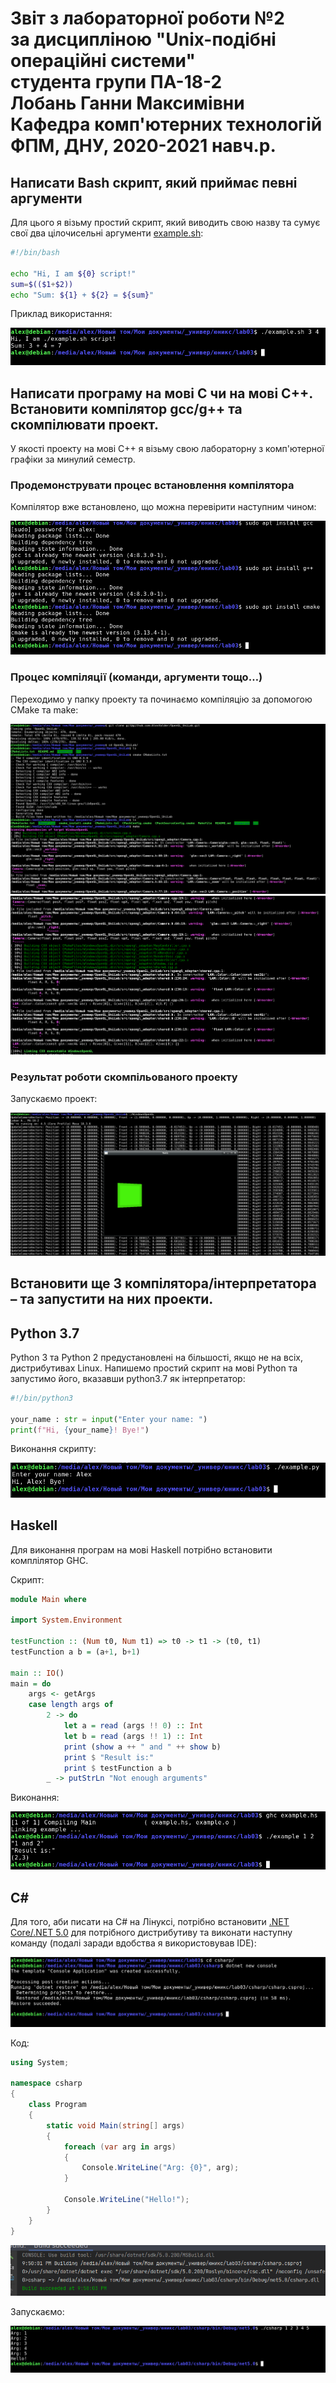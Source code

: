 # Звіт з лабораторної роботи №2<br>за дисципліною "Unix-подібні операційні системи"<br>студента групи ПА-18-2<br>Лобань Ганни Максимівни<br>Кафедра комп'ютерних технологій<br>ФПМ, ДНУ, 2020-2021 навч.р.<br>

## Написати Bash скрипт, який приймає певні аргументи

Для цього я візьму простий скрипт, який виводить свою назву та сумує свої два цілочисельні аргументи [example.sh](./example.sh):

```bash
#!/bin/bash

echo "Hi, I am ${0} script!"
sum=$(($1+$2))
echo "Sum: ${1} + ${2} = ${sum}"
```
Приклад використання:

![01.png](./01.png)

## Написати програму на мові C чи на мові C++. Встановити компілятор gcc/g++ та скомпілювати проект.

У якості проекту на мові С++ я візьму свою лабораторну з комп'ютерної графіки за минулий семестр.

### Продемонструвати процес встановлення компілятора

Компілятор вже встановлено, що можна перевірити наступним чином:

![02.png](./02.png)

### Процес компіляції (команди, аргументи тощо…)

Переходимо у папку проекту та починаємо компіляцію за допомогою CMake та make:

![03.png](./03.png)
![04.png](./04.png)

### Результат роботи скомпільованого проекту

Запускаємо проект:

![05.png](./05.png)

## Встановити ще 3 компілятора/інтерпретатора – та запустити на них проекти.

## Python 3.7

Python 3 та Python 2 предустановлені на більшості, якщо не на всіх, дистрибутивах Linux. Напишемо простий скрипт на мові
Python та запустимо його, вказавши python3.7 як інтерпретатор:

```python
#!/bin/python3

your_name : str = input("Enter your name: ")
print(f"Hi, {your_name}! Bye!")
```

Виконання скрипту:

![06.png](./06.png)

## Haskell

Для виконання програм на мові Haskell потрібно встановити комплілятор GHC.

Скрипт:

```haskell
module Main where

import System.Environment

testFunction :: (Num t0, Num t1) => t0 -> t1 -> (t0, t1)
testFunction a b = (a+1, b+1)

main :: IO()
main = do
    args <- getArgs
    case length args of
        2 -> do
            let a = read (args !! 0) :: Int
            let b = read (args !! 1) :: Int
            print (show a ++ " and " ++ show b)
            print $ "Result is:"
            print $ testFunction a b
        _ -> putStrLn "Not enough arguments"

```

Виконання:

![07.png](./07.png)

## C#

Для того, аби писати на C# на Лінуксі, потрібно встановити [.NET Core/.NET 5.0](https://docs.microsoft.com/en-us/dotnet/core/install/)
для потрібного дистрибутиву та виконати наступну команду (подалі заради вдобства я використовував IDE):

![08.png](./08.png)

Код:

```csharp
using System;

namespace csharp
{
    class Program
    {
        static void Main(string[] args)
        {
            foreach (var arg in args)
            {
                Console.WriteLine("Arg: {0}", arg);
            }
            
            Console.WriteLine("Hello!");
        }
    }
}
```

![09.png](./09.png)

Запускаємо:

![10.png](./10.png)
